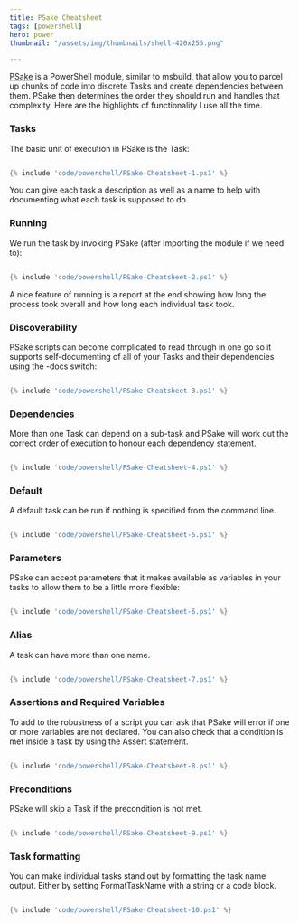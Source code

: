 ```yaml
---
title: PSake Cheatsheet
tags: [powershell]
hero: power
thumbnail: "/assets/img/thumbnails/shell-420x255.png"

---
```


<a href="https://github.com/psake/psake/">PSake</a> is a PowerShell module, similar to msbuild, that allow you to parcel up chunks of code into discrete Tasks and
create dependencies between them. PSake then determines the order they should run and handles that complexity. Here are the highlights of
functionality I use all the time.

### Tasks

The basic unit of execution in PSake is the Task:

```powershell

{% include 'code/powershell/PSake-Cheatsheet-1.ps1' %}

```

You can give each task a description as well as a name to help with documenting what each task is supposed to do.

### Running

We run the task by invoking PSake (after Importing the module if we need to):

```powershell

{% include 'code/powershell/PSake-Cheatsheet-2.ps1' %}

```

A nice feature of running is a report at the end showing how long the process took overall and how
long each individual task took.

### Discoverability

PSake scripts can become complicated to read through in one go so it supports self-documenting of all of
your Tasks and their dependencies using the -docs switch:

```powershell

{% include 'code/powershell/PSake-Cheatsheet-3.ps1' %}

```

### Dependencies

More than one Task can depend on a sub-task and PSake will work out the correct order of
execution to honour each dependency statement.

```powershell

{% include 'code/powershell/PSake-Cheatsheet-4.ps1' %}

```

### Default

A default task can be run if nothing is specified from the command line.

```powershell

{% include 'code/powershell/PSake-Cheatsheet-5.ps1' %}

```

### Parameters

PSake can accept parameters that it makes available as variables in your tasks to allow them to be a little more flexible:

```powershell

{% include 'code/powershell/PSake-Cheatsheet-6.ps1' %}

```

### Alias

A task can have more than one name.

```powershell

{% include 'code/powershell/PSake-Cheatsheet-7.ps1' %}

```

### Assertions and Required Variables

To add to the robustness of a script you can ask that PSake will error if one or more variables are not declared. You can
also check that a condition is met inside a task by using the Assert statement.

```powershell

{% include 'code/powershell/PSake-Cheatsheet-8.ps1' %}

```

### Preconditions

PSake will skip a Task if the precondition is not met.

```powershell

{% include 'code/powershell/PSake-Cheatsheet-9.ps1' %}

```

### Task formatting

You can make individual tasks stand out by formatting the task name output. Either
by setting FormatTaskName with a string or a code block.

```powershell

{% include 'code/powershell/PSake-Cheatsheet-10.ps1' %}

```
